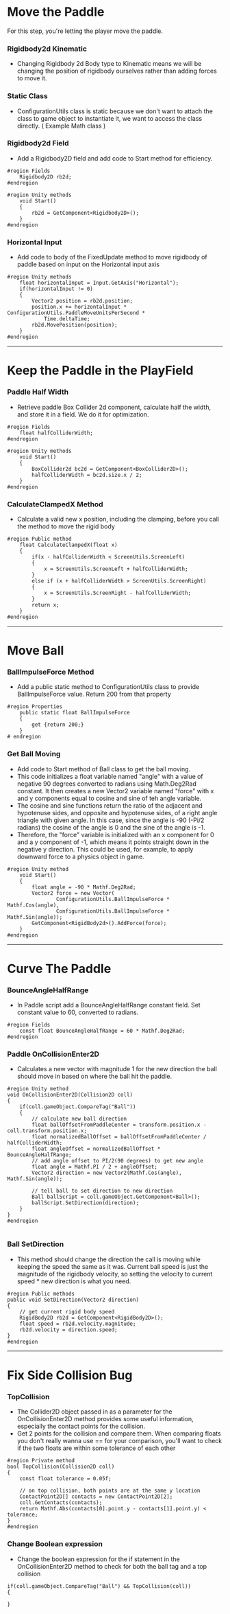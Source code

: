 # Move the Paddle

For this step, you're letting the player move the paddle.

### Rigidbody2d Kinematic
- Changing Rigidbody 2d Body type to Kinematic means we will be changing the position of rigidbody ourselves rather than adding forces to move it. 

### Static Class
- ConfigurationUtils class is static because we don't want to attach the class to game object to instantiate it, we want to access the class directly. ( Example Math class )

### Rigidbody2d Field
- Add a Rigidbody2D field and add code to Start method for efficiency.
```
#region Fields 
    Rigidbody2D rb2d;
#endregion 

#region Unity methods
    void Start()
    {
        rb2d = GetComponent<Rigidbody2D>();
    }
#endregion
```

### Horizontal Input
- Add code to body of the FixedUpdate method to move rigidbody of paddle based on input on the Horizontal input axis 
```
#region Unity methods
    float horizontalInput = Input.GetAxis("Horizontal");
    if(horizontalInput != 0)
    {
        Vector2 position = rb2d.position;
        position.x += horizontalInput * ConfigurationUtils.PaddleMoveUnitsPerSecond * 
            Time.deltaTime;
        rb2d.MovePosition(position);
    }
#endregion
```
---

# Keep the Paddle in the PlayField

### Paddle Half Width 
- Retrieve paddle Box Collider 2d component, calculate half the width, and store it in a field. We do it for optimization.
```
#region Fields
    float halfColliderWidth;
#endregion 

#region Unity methods
    void Start()
    {
        BoxCollider2d bc2d = GetComponent<BoxCollider2D>();
        halfColliderWidth = bc2d.size.x / 2;
    }
#endregion 
```

### CalculateClampedX Method
- Calculate a valid new x position, including the clamping, before you call the method to move the rigid body
```
#region Public method
    float CalculateClampedX(float x)
    {
        if(x - halfColliderWidth < ScreenUtils.ScreenLeft)
        {
            x = ScreenUtils.ScreenLeft + halfColliderWidth;
        }
        else if (x + halfColliderWidth > ScreenUtils.ScreenRight)
        {
            x = ScreenUtils.ScreenRight - halfColliderWidth;
        }
        return x;
    }
#endregion    
```
---

# Move Ball

### BallImpulseForce Method
- Add a public static method to ConfigurationUtils class to provide BallImpulseForce value. Return 200 from that property 
```
#region Properties
    public static float BallImpulseForce
    {
        get {return 200;}
    }
# endregion
``` 

### Get Ball Moving
- Add code to Start method of Ball class to get the ball moving.
- This code initializes a float variable named "angle" with a value of negative 90 degrees converted to radians using Math.Deg2Rad constant. It then creates a new Vector2 variable named "force" with x and y components equal to cosine and sine of teh angle variable. 
- The cosine and sine functions return the ratio of the adjacent and hypotenuse sides, and opposite and hypotenuse sides, of a right angle triangle with given angle. In this case, since the angle is -90 (-Pi/2 radians) the cosine of the angle is 0 and the sine of the angle is -1.
- Therefore, the "force" variable is initialized with an x component for 0 and a y component of -1, which means it points straight down in the negative y direction. This could be used, for example, to apply downward force to a physics object in game. 
```
#region Unity method
    void Start()
    {
        float angle = -90 * Mathf.Deg2Rad;
        Vector2 force = new Vector(
                ConfigurationUtils.BallImpulseForce * Mathf.Cos(angle),
                ConfigurationUtils.BallImpulseForce * Mathf.Sin(angle));
        GetComponent<RigidBody2d>().AddForce(force);
    }
#endregion
```
---
# Curve The Paddle
### BounceAngleHalfRange 
- In Paddle script add a BounceAngleHalfRange constant field. Set constant value to 60, converted to radians.
```
#region Fields
    const float BounceAngleHalfRange = 60 * Mathf.Deg2Rad;
#endregion
```
### Paddle OnCollisionEnter2D
- Calculates a new vector with magnitude 1 for the new direction the ball should move in based on where the ball hit the paddle.
```
#region Unity method
void OnCollisionEnter2D(Collision2D coll)
{
    if(coll.gameObject.CompareTag("Ball"))
    {
        // calculate new ball direction
        float ballOffsetFromPaddleCenter = transform.position.x - coll.transform.position.x;
        float normalizedBallOffset = ballOffsetFromPaddleCenter / halfColliderWidth;
        float angleOffset = normalizedBallOffset * BounceAngleHalfRange;
        // add angle offset to PI/2(90 degrees) to get new angle
        float angle = Mathf.PI / 2 + angleOffset;
        Vector2 direction = new Vector2(Mathf.Cos(angle), Mathf.Sin(angle));

        // tell ball to set direction to new direction
        Ball ballScript = coll.gameObject.GetComponent<Ball>();
        ballScript.SetDirection(direction);
    }
}
#endregion


```
### Ball SetDirection
- This method should change the direction the call is moving while keeping the speed the same as it was. Current ball speed is just the magnitude of the rigidbody velocity, so setting the velocity to current speed * new direction is what you need.
```
#region Public methods
public void SetDirection(Vector2 direction)
{
    // get current rigid body speed
    RigidBody2D rb2d = GetComponent<RigidBody2D>();
    float speed = rb2d.velocity.magnitude;
    rb2d.velocity = direction.speed;
}
#endregion
```
---
# Fix Side Collision Bug
### TopCollision
- The Collider2D object passed in as a parameter for the OnCollisionEnter2D method provides some useful information, especially the contact points for the collision. 
- Get 2 points for the collision and compare them. When comparing floats you don't really wanna use == for your comparison, you'll want to check if the two floats are within some tolerance of each other 
```
#region Private method
bool TopCollision(Collision2D coll)
{
    const float tolerance = 0.05f;

    // on top collision, both points are at the same y location
    ContactPoint2D[] contacts = new ContactPoint2D[2];
    coll.GetContacts(contacts);
    return Mathf.Abs(contacts[0].point.y - contacts[1].point.y) < tolerance;
}
#endregion
```
### Change Boolean expression
- Change the boolean expression for the if statement in the OnCollisionEnter2D method to check for both the ball tag and a top collision
```
if(coll.gameObject.CompareTag("Ball") && TopCollision(coll))
{
    
}

```





